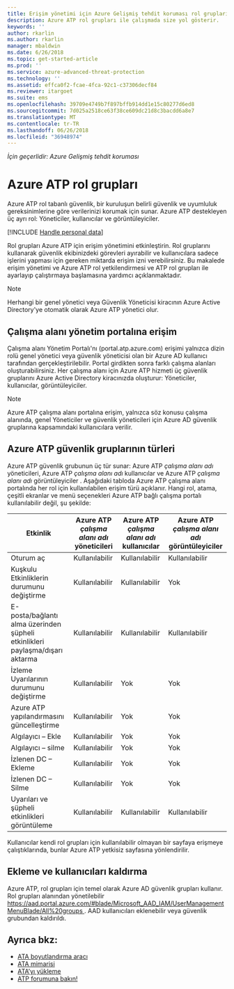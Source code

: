 ```yaml
---
title: Erişim yönetimi için Azure Gelişmiş tehdit koruması rol grupları | Microsoft Docs
description: Azure ATP rol grupları ile çalışmada size yol gösterir.
keywords: ''
author: rkarlin
ms.author: rkarlin
manager: mbaldwin
ms.date: 6/26/2018
ms.topic: get-started-article
ms.prod: ''
ms.service: azure-advanced-threat-protection
ms.technology: ''
ms.assetid: effca0f2-fcae-4fca-92c1-c37306decf84
ms.reviewer: itargoet
ms.suite: ems
ms.openlocfilehash: 39709e4749b7f897bffb914dd1e15c80277d6ed8
ms.sourcegitcommit: 7d025a2518ce63f38ce609dc21d8c3bacdd6a8e7
ms.translationtype: MT
ms.contentlocale: tr-TR
ms.lasthandoff: 06/26/2018
ms.locfileid: "36948974"
---
```

*İçin geçerlidir: Azure Gelişmiş tehdit koruması*




# <a name="azure-atp-role-groups"></a>Azure ATP rol grupları

Azure ATP rol tabanlı güvenlik, bir kuruluşun belirli güvenlik ve uyumluluk gereksinimlerine göre verilerinizi korumak için sunar. Azure ATP destekleyen üç ayrı rol: Yöneticiler, kullanıcılar ve görüntüleyiciler. 

[!INCLUDE [Handle personal data](../includes/gdpr-intro-sentence.md)]

Rol grupları Azure ATP için erişim yönetimini etkinleştirin. Rol gruplarını kullanarak güvenlik ekibinizdeki görevleri ayırabilir ve kullanıcılara sadece işlerini yapması için gereken miktarda erişim izni verebilirsiniz. Bu makalede erişim yönetimi ve Azure ATP rol yetkilendirmesi ve ATP rol grupları ile ayarlayıp çalıştırmaya başlamasına yardımcı açıklanmaktadır.

> [!NOTE]
> Herhangi bir genel yönetici veya Güvenlik Yöneticisi kiracının Azure Active Directory'ye otomatik olarak Azure ATP yönetici olur.

## <a name="accessing-the-workspace-management-portal"></a>Çalışma alanı yönetim portalına erişim

Çalışma alanı Yönetim Portalı'nı (portal.atp.azure.com) erişimi yalnızca dizin rolü genel yönetici veya güvenlik yöneticisi olan bir Azure AD kullanıcı tarafından gerçekleştirilebilir. Portal girdikten sonra farklı çalışma alanları oluşturabilirsiniz. Her çalışma alanı için Azure ATP hizmeti üç güvenlik gruplarını Azure Active Directory kiracınızda oluşturur: Yöneticiler, kullanıcılar, görüntüleyiciler. 

> [!NOTE]
> Azure ATP çalışma alanı portalına erişim, yalnızca söz konusu çalışma alanında, genel Yöneticiler ve güvenlik yöneticileri için Azure AD güvenlik gruplarına kapsamındaki kullanıcılara verilir.


## <a name="types-of-azure-atp-security-groups"></a>Azure ATP güvenlik gruplarının türleri 

Azure ATP güvenlik grubunun üç tür sunar: Azure ATP *çalışma alanı adı* yöneticileri, Azure ATP *çalışma alanı adı* kullanıcılar ve Azure ATP *çalışma alanı adı* görüntüleyiciler . Aşağıdaki tabloda Azure ATP çalışma alanı portalında her rol için kullanılabilen erişim türü açıklanır. Hangi rol, atama, çeşitli ekranlar ve menü seçenekleri Azure ATP bağlı çalışma portalı kullanılabilir değil, şu şekilde:

|Etkinlik |Azure ATP *çalışma alanı adı* yöneticileri|Azure ATP *çalışma alanı adı* kullanıcılar|Azure ATP *çalışma alanı adı* görüntüleyiciler|
|----|----|----|----|
|Oturum aç|Kullanılabilir|Kullanılabilir|Kullanılabilir|
|Kuşkulu Etkinliklerin durumunu değiştirme|Kullanılabilir|Kullanılabilir|Yok|
|E-posta/bağlantı alma üzerinden şüpheli etkinlikleri paylaşma/dışarı aktarma|Kullanılabilir|Kullanılabilir|Kullanılabilir|
|İzleme Uyarılarının durumunu değiştirme|Kullanılabilir|Yok|Yok|
|Azure ATP yapılandırmasını güncelleştirme|Kullanılabilir|Yok|Yok|
|Algılayıcı – Ekle|Kullanılabilir|Yok|Yok|
|Algılayıcı – silme |Kullanılabilir|Yok|Yok|
|İzlenen DC – Ekleme |Kullanılabilir|Yok|Yok|
|İzlenen DC – Silme|Kullanılabilir|Yok|Yok|
|Uyarıları ve şüpheli etkinlikleri görüntüleme|Kullanılabilir|Kullanılabilir|Kullanılabilir|


Kullanıcılar kendi rol grupları için kullanılabilir olmayan bir sayfaya erişmeye çalıştıklarında, bunlar Azure ATP yetkisiz sayfasına yönlendirilir. 

## <a name="add-and-remove-users"></a>Ekleme ve kullanıcıları kaldırma 

Azure ATP, rol grupları için temel olarak Azure AD güvenlik grupları kullanır. Rol grupları alanından yönetilebilir [ https://aad.portal.azure.com/#blade/Microsoft_AAD_IAM/UserManagementMenuBlade/All%20groups ](https://aad.portal.azure.com/#blade/Microsoft_AAD_IAM/UserManagementMenuBlade/All%20groups). AAD kullanıcıları eklenebilir veya güvenlik grubundan kaldırıldı. 


## <a name="see-also"></a>Ayrıca bkz:
- [ATA boyutlandırma aracı](http://aka.ms/aatpsizingtool)
- [ATA mimarisi](atp-architecture.md)
- [ATA’yı yükleme](install-atp-step1.md)
- [ATP forumuna bakın!](https://aka.ms/azureatpcommunity)

